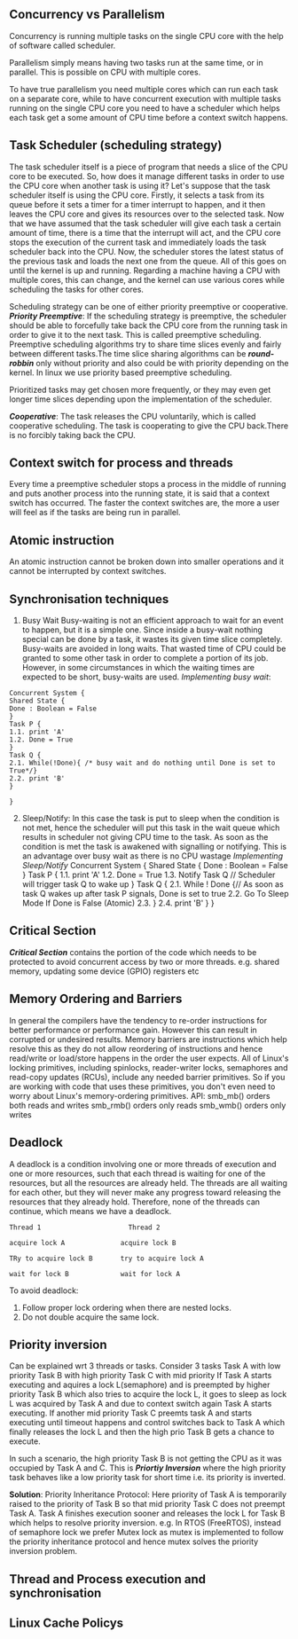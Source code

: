 ## Concurrency vs Parallelism
Concurrency is running multiple tasks on the single CPU core with the help of software called scheduler.

Parallelism simply means having two tasks run at the same time, or in parallel. This is possible on CPU with multiple cores.

To have true parallelism you need multiple cores which can run each task on a separate core, while to have concurrent execution with multiple tasks running on the single CPU core you need to have a scheduler which helps each task get a some amount of CPU time before a context switch happens.


## Task Scheduler (scheduling strategy)
The task scheduler itself is a piece of program that needs a slice of the CPU core to be executed. So, how does it manage different tasks in order to use the CPU core when another task is using it? Let's suppose that the task scheduler itself is using the CPU core. Firstly, it selects a task from its queue before it sets a timer for a timer interrupt to happen, and it then leaves the CPU
core and gives its resources over to the selected task.
Now that we have assumed that the task scheduler will give each task a certain amount of time, there is a time that the interrupt will act, and the CPU core stops
the execution of the current task and immediately loads the task scheduler back into the CPU. Now, the scheduler stores the latest status of the previous task and loads the next one from the queue. All of this goes on until the kernel is up and running. Regarding a machine having a CPU with multiple cores, this can change, and the kernel can use various cores while scheduling the tasks for other cores.

Scheduling strategy can be one of either priority preemptive or cooperative.
***Priority Preemptive***:
If the scheduling strategy is preemptive, the scheduler should be able to forcefully take back the CPU core from the running task in order to give it to the next task. This is called preemptive scheduling.
Preemptive scheduling algorithms try to share time slices evenly and fairly between different tasks.The time slice sharing algorithms can be ***round-robbin*** only without priority and also could be with priority depending on the kernel. In linux we use priority based preemptive scheduling.


Prioritized tasks may get chosen more frequently, or they may even get longer time slices depending upon the implementation of the scheduler.


***Cooperative***:
The task releases the CPU voluntarily, which is called
cooperative scheduling. The task is cooperating to give the CPU back.There is no forcibly taking back the CPU.



## Context switch for process and threads
Every time a preemptive scheduler stops a process in the middle of running and puts another process into the running state, it is said that a context switch has occurred.
The faster the context switches are, the more a user will feel as if the tasks are being run in parallel.



## Atomic instruction
An atomic instruction cannot be broken down into smaller operations and it cannot be interrupted by context switches.


## Synchronisation techniques
1. Busy Wait
Busy-waiting is not an efficient approach to wait for an event to happen, but it is a simple one. Since inside a busy-wait nothing special can be done by a task, it wastes its given time slice completely. Busy-waits are avoided in long waits. That wasted time of CPU could be granted to some other task in order to complete a portion of its job. However, in some circumstances in which the waiting times are expected to be short, busy-waits are used.
*Implementing busy wait*:
~~~
Concurrent System {
Shared State {
Done : Boolean = False
}
Task P {
1.1. print 'A'
1.2. Done = True
}
Task Q {
2.1. While(!Done){ /* busy wait and do nothing until Done is set to True*/}
2.2. print 'B'
}

}
~~~
2. Sleep/Notify:
In this case the task is put to sleep when the condition is not met, hence the scheduler will put this task in the wait queue which results in scheduler not giving CPU time to the task. As soon as the condition is met the task is awakened with signalling or notifying. This is an advantage over busy wait as there is no CPU wastage
*Implementing Sleep/Notify*
Concurrent System {
Shared State {
Done : Boolean = False
}
Task P {
1.1. print 'A'
1.2. Done = True
1.3. Notify Task Q   // Scheduler will trigger task Q to wake up
}
Task Q {
2.1. While ! Done {// As soon as task Q wakes up after task P signals, Done is set to true
2.2.
 Go To Sleep Mode If Done is False (Atomic)
2.3. }
2.4. print 'B'
}
}


## Critical Section
***Critical Section*** contains the portion of the code which needs to be protected to avoid concurrent access by two or more threads.
e.g. shared memory, updating some device (GPIO) registers etc


## Memory Ordering and Barriers
In general the compilers have the tendency to re-order instructions for better performance or performance gain. However this can result in corrupted or undesired results.
Memory barriers are instructions which help resolve this as they do not allow reordering of instructions and hence read/write or load/store happens in the order the user expects.
All of Linux's locking primitives, including spinlocks, reader-writer locks, semaphores and read-copy updates (RCUs), include any needed barrier primitives. So if you are working with code that uses these primitives, you don't even need to worry about Linux's memory-ordering primitives.
API:
smb_mb() orders both reads and writes
smb_rmb() orders only reads
smb_wmb() orders only writes


## Deadlock
A deadlock is a condition involving one or more threads of execution and one or more resources, such that each thread is waiting for one of the resources, but all the resources are already held. The threads are all waiting for each other, but they will never make any progress toward releasing the resources that they already hold. Therefore, none of the threads can continue, which means we have a deadlock.
~~~
Thread 1                      Thread 2

acquire lock A              acquire lock B

TRy to acquire lock B       try to acquire lock A

wait for lock B             wait for lock A

~~~
To avoid deadlock:
1. Follow proper lock ordering when there are nested locks.
2. Do not double acquire the same lock.

## Priority inversion
Can be explained wrt 3 threads or tasks. Consider 3 tasks
Task A with low priority
Task B with high priority
Task C with mid priority
If Task A starts executing and aquires a lock L(semaphore) and is preempted by higher priority Task B which also tries to acquire the lock L, it goes to sleep as lock L was acquired by Task A and due to context switch again Task A starts executing. If another mid priority Task C preemts task A and starts executing until timeout happens and control switches back to Task A which finally releases the lock L and then the high prio Task B gets a chance to execute.

In such a scenario, the high priority Task B is not getting the CPU as it was occupied by Task A and C. This is ***Priortiy Inversion*** where the high priority task behaves like a low priority task for short time i.e. its priority is inverted.

**Solution**:
Priority Inheritance Protocol:
Here priority of Task A is temporarily raised to the priority of Task B so that mid priority Task C does not preempt Task A. Task A finishes execution sooner and releases the lock L for Task B which helps to resolve priority inversion.
e.g. In RTOS (FreeRTOS), instead of semaphore lock we prefer Mutex lock as mutex is implemented to follow the priority inheritance protocol and hence mutex solves the priority inversion problem.



## Thread and Process execution and synchronisation

## Linux Cache Policys